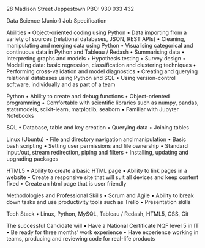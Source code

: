 	
28 Madison Street Jeppestown PBO: 930 033 432  

Data Science (Junior) Job Specification

Abilities
    • Object-oriented coding using Python 
    • Data importing from a variety of sources (relational databases, JSON, REST APIs)
    • Cleaning, manipulating and merging data using Python
    • Visualising categorical and continuous data in Python and Tableau / Redash
    • Summarising data 
    • Interpreting graphs and models
    • Hypothesis testing
    • Survey design
    • Modelling data: basic regression, classification and clustering techniques
    • Performing cross-validation and model diagnostics
    • Creating and querying relational databases using Python and SQL
    • Using version-control software, individually and as part of a team

Python
    • Ability to create and debug functions
    • Object-oriented programming
    • Comfortable with scientific libraries such as numpy, pandas, statsmodels, scikit-learn, matplotlib, seaborn
    • Familiar with Jupyter Notebooks

SQL
    • Database, table and key creation
    • Querying data
    • Joining tables

Linux (Ubuntu)
    • File and directory navigation and manipulation
    • Basic bash scripting
    • Setting user permissions and file ownership
    • Standard input/out, stream redirection, piping and filters
    • Installing, updating and upgrading packages

HTML5
    • Ability to create a basic HTML page
    • Ability to link pages in a website 
    • Create a responsive site that will suit all devices and keep content fixed
    • Create an html page that is user friendly

 Methodologies and Professional Skills
    • Scrum and Agile
    • Ability to break down tasks and use productivity tools such as Trello
    • Presentation skills

Tech Stack
    • Linux, Python, MySQL, Tableau / Redash, HTML5, CSS, Git

The successful Candidate will 
    • Have a National Certificate NQF level 5 in IT
    • Be ready for three months’ work experience
    • Have experience working in teams, producing and reviewing code for real-life products